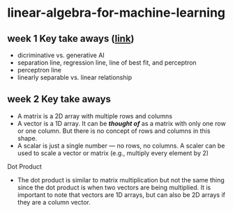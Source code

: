 # linear-algebra-for-machine-learning

## week 1 Key take aways ([link](https://github.com/hsarfraz/linear-algebra-for-machine-learning/blob/main/week%201/week%201%20lecture%20notes.md))
* dicriminative vs. generative AI
* separation line, regression line, line of best fit, and perceptron
* perceptron line
* linearly separable vs. linear relationship


## week 2 Key take aways
* A matrix is a 2D array with multiple rows and columns
* A vector is a 1D array. It can be _**thought of**_ as a matrix with only one row or one column. But there is no concept of rows and columns in this shape.
* A scalar is just a single number — no rows, no columns. A scaler can be used to scale a vector or matrix (e.g., multiply every element by 2)

Dot Product
* The dot product is similar to matrix multiplication but not the same thing since the dot product is when two vectors are being multiplied. It is important to note that vectors are 1D arrays, but can also be 2D arrays if they are a column vector.


